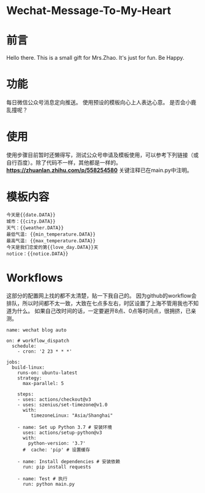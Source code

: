 # **Wechat-Message-To-My-Heart**

# 前言
Hello there.
This is a small gift for Mrs.Zhao.
It's just for fun. 
Be Happy.

# 功能
每日微信公众号消息定向推送。
使用预设的模板向心上人表达心意。
是否会小鹿乱撞呢？

# 使用
使用步骤目前暂时还懒得写，测试公众号申请及模板使用，可以参考下列链接（或自行百度）。除了代码不一样，其他都是一样的。
**https://zhuanlan.zhihu.com/p/558254580**
关键注释已在main.py中注明。

# 模板内容
```
今天是{{date.DATA}} 
城市：{{city.DATA}} 
天气：{{weather.DATA}} 
最低气温: {{min_temperature.DATA}} 
最高气温: {{max_temperature.DATA}} 
今天是我们恋爱的第{{love_day.DATA}}天 
notice：{{notice.DATA}}
```

# Workflows
这部分的配置网上找的都不太清楚，贴一下我自己的。
因为github的workflow会排队，所以时间都不太一致，大致在七点多左右，时区设置了上海不管用我也不知道为什么。
如果自己改时间的话，一定要避开8点、0点等时间点，很拥挤，已亲测。
```
name: wechat blog auto

on: # workflow_dispatch
  schedule:
    - cron: '2 23 * * *'

jobs:
  build-linux:
    runs-on: ubuntu-latest
    strategy:
      max-parallel: 5

    steps:
    - uses: actions/checkout@v3
    - uses: szenius/set-timezone@v1.0
      with:
         timezoneLinux: "Asia/Shanghai"
    
    - name: Set up Python 3.7 # 安装环境
      uses: actions/setup-python@v3
      with:
        python-version: '3.7'
      #  cache: 'pip' # 设置缓存
        
    - name: Install dependencies # 安装依赖
      run: pip install requests
      
    - name: Test # 执行
      run: python main.py
```

